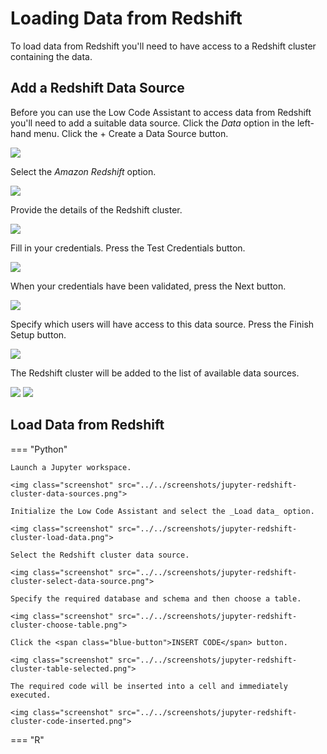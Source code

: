 # Loading Data from Redshift

<!-- https://user-images.githubusercontent.com/46192475/182823701-695fc350-b814-48bf-8ce9-ffed4d347f86.mp4 -->

To load data from Redshift you'll need to have access to a Redshift cluster containing the data.

## Add a Redshift Data Source

Before you can use the Low Code Assistant to access data from Redshift you'll need to add a suitable data source. Click the _Data_ option in the left-hand menu. Click the <span class="blue-button">+ Create a Data Source</span> button.

<img class="screenshot" src="../../screenshots/redshift-create-data-source.png">

Select the _Amazon Redshift_ option.

<img class="screenshot" src="../../screenshots/redshift-create-data-source-select.png">

Provide the details of the Redshift cluster.

<img class="screenshot" src="../../screenshots/redshift-create-data-source-cluster-details.png">

Fill in your credentials. Press the <span class="green-button">Test Credentials</span> button.

<img class="screenshot" src="../../screenshots/redshift-create-data-source-credentials.png">

When your credentials have been validated, press the <span class="blue-button">Next</span> button.

<img class="screenshot" src="../../screenshots/redshift-credentials-validated.png">

Specify which users will have access to this data source. Press the <span class="green-button">Finish Setup</span> button.

<img class="screenshot" src="../../screenshots/redshift-users.png">

The Redshift cluster will be added to the list of available data sources.

<img class="screenshot" src="../../screenshots/redshift-cluster-settings.png">
<img class="screenshot" src="../../screenshots/redshift-data-sources-list.png">

## Load Data from Redshift

=== "Python"

    Launch a Jupyter workspace.

    <img class="screenshot" src="../../screenshots/jupyter-redshift-cluster-data-sources.png">

    Initialize the Low Code Assistant and select the _Load data_ option.

    <img class="screenshot" src="../../screenshots/jupyter-redshift-cluster-load-data.png">

    Select the Redshift cluster data source.

    <img class="screenshot" src="../../screenshots/jupyter-redshift-cluster-select-data-source.png">

    Specify the required database and schema and then choose a table.

    <img class="screenshot" src="../../screenshots/jupyter-redshift-cluster-choose-table.png">

    Click the <span class="blue-button">INSERT CODE</span> button.

    <img class="screenshot" src="../../screenshots/jupyter-redshift-cluster-table-selected.png">

    The required code will be inserted into a cell and immediately executed.

    <img class="screenshot" src="../../screenshots/jupyter-redshift-cluster-code-inserted.png">

=== "R"